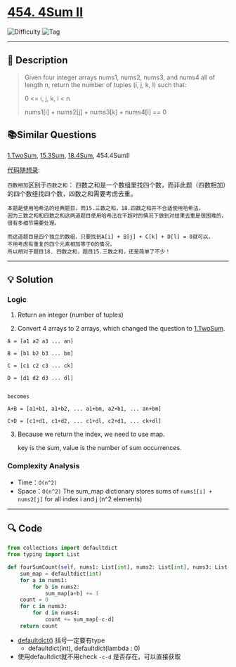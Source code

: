 # [454. 4Sum II](https://leetcode.com/problems/4sum-ii/description/)

![Difficulty](https://img.shields.io/badge/Difficulty-Medium-orange)
![Tag](https://img.shields.io/badge/Tag-Hash%20Table-lightgrey)


---

## 📝 Description

> Given four integer arrays nums1, nums2, nums3, and nums4 all of length n, 
> return the number of tuples (i, j, k, l) such that:
> 
> 0 <= i, j, k, l < n
> 
> nums1[i] + nums2[j] + nums3[k] + nums4[l] == 0


## 📚Similar Questions
[1.TwoSum](1.TwoSum.md), [15.3Sum](15.3Sum.md), [18.4Sum](../5.TwoPointers/18.4Sum.md), 454.4SumII

[代码随想录](https://programmercarl.com/0454.%E5%9B%9B%E6%95%B0%E7%9B%B8%E5%8A%A0II.html#%E7%AE%97%E6%B3%95%E5%85%AC%E5%BC%80%E8%AF%BE):

`四数相加`区别于`四数之和`：
四数之和是一个数组里找四个数，而非此题（四数相加）的四个数组找四个数，四数之和需要考虑去重。


```text
本题是使用哈希法的经典题目，而15.三数之和，18.四数之和并不合适使用哈希法，
因为三数之和和四数之和这两道题目使用哈希法在不超时的情况下做到对结果去重是很困难的，
很有多细节需要处理。

而这道题目是四个独立的数组，只要找到A[i] + B[j] + C[k] + D[l] = 0就可以，
不用考虑有重复的四个元素相加等于0的情况，
所以相对于题目18. 四数之和，题目15.三数之和，还是简单了不少！

```

---

## 💡 Solution

### Logic 

1. Return an integer (number of tuples)

2. Convert 4 arrays to 2 arrays, which changed the question to [1.TwoSum](./1.TwoSum.md).

```text
A = [a1 a2 a3 ... an]

B = [b1 b2 b3 ... bm]

C = [c1 c2 c3 ... ck]

D = [d1 d2 d3 ... dl]


becomes

A+B = [a1+b1, a1+b2, ... a1+bm, a2+b1, ... an+bm]

C+D = [c1+d1, c1+d2, ... c1+dl, c2+d1, ... ck+dl]
```



3. Because we return the index, we need to use map.
   
    key is the sum, value is the number of sum occurrences.

### Complexity Analysis

- Time：`O(n^2)`
- Space：`O(n^2)`
The sum_map dictionary stores sums of `nums1[i] + nums2[j]` for all index i and j (n^2 elements)

---
## 🔍 Code

```python
from collections import defaultdict
from typing import List

def fourSumCount(self, nums1: List[int], nums2: List[int], nums3: List[int], nums4: List[int]) -> int:
    sum_map = defaultdict(int)
    for a in nums1:
        for b in nums2:
            sum_map[a+b] += 1
    count = 0
    for c in nums3:
        for d in nums4:
            count += sum_map[-c-d]
    return count
```

- [defaultdict()](https://docs.python.org/3/library/collections.html#collections.defaultdict) 括号一定要有type
  - defaultdict(int), defaultdict(lambda : 0)
- 使用defaultdict就不用check `-c-d` 是否存在，可以直接获取